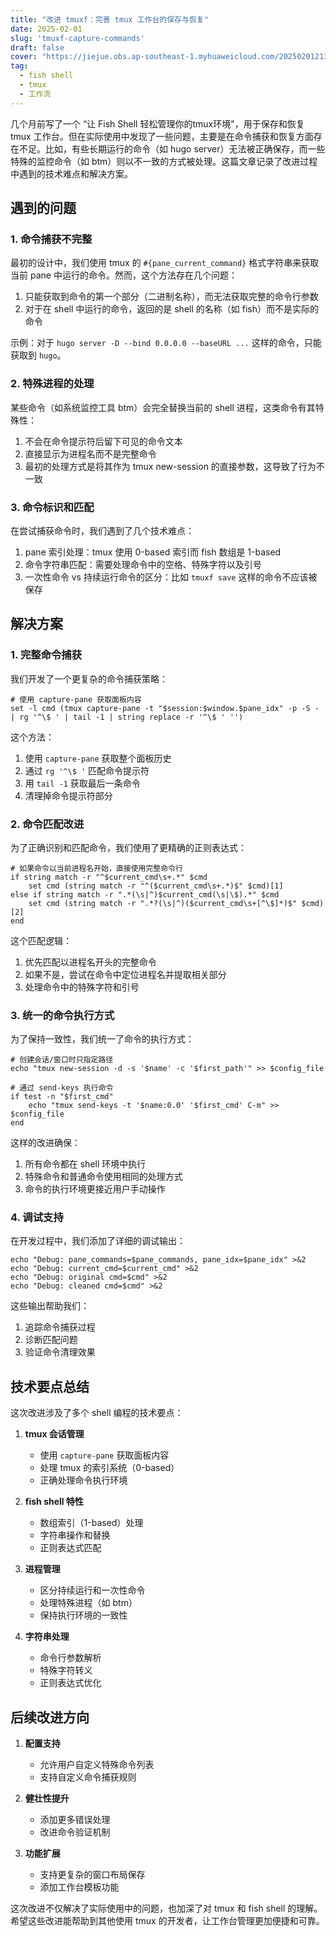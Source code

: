 ```yaml
---
title: "改进 tmuxf：完善 tmux 工作台的保存与恢复"
date: 2025-02-01
slug: 'tmuxf-capture-commands'
draft: false
cover: "https://jiejue.obs.ap-southeast-1.myhuaweicloud.com/20250201213744907.webp"
tag:
  - fish shell
  - tmux
  - 工作流
---
```

几个月前写了一个 “让 Fish Shell 轻松管理你的tmux环境"，用于保存和恢复 tmux 工作台。但在实际使用中发现了一些问题，主要是在命令捕获和恢复方面存在不足。比如，有些长期运行的命令（如 hugo server）无法被正确保存，而一些特殊的监控命令（如 btm）则以不一致的方式被处理。这篇文章记录了改进过程中遇到的技术难点和解决方案。

<!--more-->

## 遇到的问题

### 1. 命令捕获不完整

最初的设计中，我们使用 tmux 的 `#{pane_current_command}` 格式字符串来获取当前 pane 中运行的命令。然而，这个方法存在几个问题：

1. 只能获取到命令的第一个部分（二进制名称），而无法获取完整的命令行参数
2. 对于在 shell 中运行的命令，返回的是 shell 的名称（如 fish）而不是实际的命令

示例：对于 `hugo server -D --bind 0.0.0.0 --baseURL ...` 这样的命令，只能获取到 `hugo`。

### 2. 特殊进程的处理

某些命令（如系统监控工具 btm）会完全替换当前的 shell 进程，这类命令有其特殊性：

1. 不会在命令提示符后留下可见的命令文本
2. 直接显示为进程名而不是完整命令
3. 最初的处理方式是将其作为 tmux new-session 的直接参数，这导致了行为不一致

### 3. 命令标识和匹配

在尝试捕获命令时，我们遇到了几个技术难点：

1. pane 索引处理：tmux 使用 0-based 索引而 fish 数组是 1-based
2. 命令字符串匹配：需要处理命令中的空格、特殊字符以及引号
3. 一次性命令 vs 持续运行命令的区分：比如 `tmuxf save` 这样的命令不应该被保存

## 解决方案

### 1. 完整命令捕获

我们开发了一个更复杂的命令捕获策略：

```fish
# 使用 capture-pane 获取面板内容
set -l cmd (tmux capture-pane -t "$session:$window.$pane_idx" -p -S - | rg '^\$ ' | tail -1 | string replace -r '^\$ ' '')
```

这个方法：

1. 使用 `capture-pane` 获取整个面板历史
2. 通过 `rg '^\$ '` 匹配命令提示符
3. 用 `tail -1` 获取最后一条命令
4. 清理掉命令提示符部分

### 2. 命令匹配改进

为了正确识别和匹配命令，我们使用了更精确的正则表达式：

```fish
# 如果命令以当前进程名开始，直接使用完整命令行
if string match -r "^$current_cmd\s+.*" $cmd
    set cmd (string match -r "^($current_cmd\s+.*)$" $cmd)[1]
else if string match -r ".*(\s|^)$current_cmd(\s|\$).*" $cmd
    set cmd (string match -r ".*?(\s|^)($current_cmd\s+[^\$]*)$" $cmd)[2]
end
```

这个匹配逻辑：

1. 优先匹配以进程名开头的完整命令
2. 如果不是，尝试在命令中定位进程名并提取相关部分
3. 处理命令中的特殊字符和引号

### 3. 统一的命令执行方式

为了保持一致性，我们统一了命令的执行方式：

```fish
# 创建会话/窗口时只指定路径
echo "tmux new-session -d -s '$name' -c '$first_path'" >> $config_file

# 通过 send-keys 执行命令
if test -n "$first_cmd"
    echo "tmux send-keys -t '$name:0.0' '$first_cmd' C-m" >> $config_file
end
```

这样的改进确保：

1. 所有命令都在 shell 环境中执行
2. 特殊命令和普通命令使用相同的处理方式
3. 命令的执行环境更接近用户手动操作

### 4. 调试支持

在开发过程中，我们添加了详细的调试输出：

```fish
echo "Debug: pane_commands=$pane_commands, pane_idx=$pane_idx" >&2
echo "Debug: current_cmd=$current_cmd" >&2
echo "Debug: original cmd=$cmd" >&2
echo "Debug: cleaned cmd=$cmd" >&2
```

这些输出帮助我们：

1. 追踪命令捕获过程
2. 诊断匹配问题
3. 验证命令清理效果

## 技术要点总结

这次改进涉及了多个 shell 编程的技术要点：

1. **tmux 会话管理**

   - 使用 `capture-pane` 获取面板内容
   - 处理 tmux 的索引系统（0-based）
   - 正确处理命令执行环境
2. **fish shell 特性**

   - 数组索引（1-based）处理
   - 字符串操作和替换
   - 正则表达式匹配
3. **进程管理**

   - 区分持续运行和一次性命令
   - 处理特殊进程（如 btm）
   - 保持执行环境的一致性
4. **字符串处理**

   - 命令行参数解析
   - 特殊字符转义
   - 正则表达式优化

## 后续改进方向

1. **配置支持**

   - 允许用户自定义特殊命令列表
   - 支持自定义命令捕获规则
2. **健壮性提升**

   - 添加更多错误处理
   - 改进命令验证机制
3. **功能扩展**

   - 支持更复杂的窗口布局保存
   - 添加工作台模板功能

这次改进不仅解决了实际使用中的问题，也加深了对 tmux 和 fish shell 的理解。希望这些改进能帮助到其他使用 tmux 的开发者，让工作台管理更加便捷和可靠。
